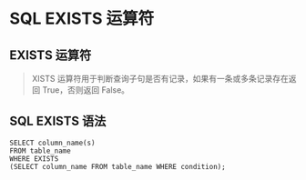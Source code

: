 # SQL EXISTS 运算符
## EXISTS 运算符
> XISTS 运算符用于判断查询子句是否有记录，如果有一条或多条记录存在返回 True，否则返回 False。

## SQL EXISTS 语法
```
SELECT column_name(s)
FROM table_name
WHERE EXISTS
(SELECT column_name FROM table_name WHERE condition);
```